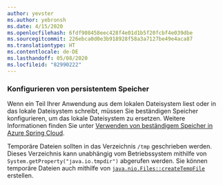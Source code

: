```yaml
---
author: yevster
ms.author: yebronsh
ms.date: 4/15/2020
ms.openlocfilehash: 6fdf908458eec428f4e01d1b5f20fcbf4e039dbe
ms.sourcegitcommit: 226ebca0d0e3b918928f58a3a7127be49e4aca87
ms.translationtype: HT
ms.contentlocale: de-DE
ms.lasthandoff: 05/08/2020
ms.locfileid: "82990222"
---
```

### <a name="configure-persistent-storage"></a>Konfigurieren von persistentem Speicher

Wenn ein Teil Ihrer Anwendung aus dem lokalen Dateisystem liest oder in das lokale Dateisystem schreibt, müssen Sie beständigen Speicher konfigurieren, um das lokale Dateisystem zu ersetzen. Weitere Informationen finden Sie unter [Verwenden von beständigem Speicher in Azure Spring Cloud](/azure/spring-cloud/spring-cloud-howto-persistent-storage).

Temporäre Dateien sollten in das Verzeichnis `/tmp` geschrieben werden. Dieses Verzeichnis kann unabhängig vom Betriebssystem mithilfe von `System.getProperty("java.io.tmpdir")` abgerufen werden. Sie können temporäre Dateien auch mithilfe von [`java.nio.Files::createTempFile`](https://docs.oracle.com/en/java/javase/11/docs/api/java.base/java/nio/file/Files.html#createTempFile(java.lang.String,java.lang.String,java.nio.file.attribute.FileAttribute...)) erstellen.
